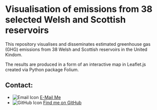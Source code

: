 # Visualisation of emissions from 38 selected Welsh and Scottish reservoirs

This repository visualises and disseminates estimated greenhouse gas (GHG) emissions from 38 Welsh and Scottish reservoirs in the United Kindom.

The results are produced in a form of an interactive map in Leaflet.js created via Python package Folium.


## Contact:

- ![Email Icon](https://img.icons8.com/material-outlined/24/000000/email--v1.png) [E-Mail Me](mailto:tomasz.k.janus@gmail.com?subject=Scottish-Welsh-Reservoir-Emissions)
- ![GitHub Icon](https://img.icons8.com/material-outlined/24/000000/github.png) [Find me on GitHub](https://github.com/tomjanus)

